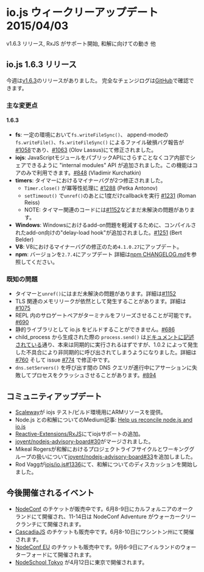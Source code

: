 # io.js ウィークリーアップデート 2015/04/03

v1.6.3 リリース, RxJS がサポート開始, 和解に向けての動き 他

<!--
# io.js 1.6.3 release
-->

## io.js 1.6.3 リリース

<!--
This week we had one io.js release [v1.6.3](https://iojs.org/dist/v1.6.3/), complete changelog can be found [on GitHub](https://github.com/iojs/io.js/blob/v1.x/CHANGELOG.md).
-->

今週は[v1.6.3](https://iojs.org/dist/v1.6.3/)のリリースがありました。 完全なチェンジログは[GitHub](https://github.com/iojs/io.js/blob/v1.x/CHANGELOG.md)で確認できます。


<!--
### Notable changes
-->

### 主な変更点

#### 1.6.3

<!--
* **fs**: corruption can be caused by `fs.writeFileSync()` and append-mode `fs.writeFile()` and `fs.writeFileSync()` under certain circumstances, reported in [#1058](https://github.com/iojs/io.js/issues/1058), fixed in [#1063](https://github.com/iojs/io.js/pull/1063) (Olov Lassus).
* **iojs**: an "internal modules" API has been introduced to allow core code to share JavaScript modules internally only without having to expose them as a public API, this feature is for core-only [#848](https://github.com/iojs/io.js/pull/848) (Vladimir Kurchatkin).
* **timers**: two minor problems with timers have been fixed:
  - `Timer#close()` is now properly idempotent [#1288](https://github.com/iojs/io.js/issues/1288) (Petka Antonov).
  - `setTimeout()` will only run the callback once now after an `unref()` during the callback [#1231](https://github.com/iojs/io.js/pull/1231) (Roman Reiss).
  - NOTE: there are still other unresolved concerns with the timers code, such as [#1152](https://github.com/iojs/io.js/pull/1152).
* **Windows**: a "delay-load hook" has been added for compiled add-ons on Windows that should alleviate some of the problems that Windows users may be experiencing with add-ons in io.js [#1251](https://github.com/iojs/io.js/pull/1251) (Bert Belder).
* **V8**: minor bug-fix upgrade for V8 to 4.1.0.27.
* **npm**: upgrade npm to 2.7.4. See [npm CHANGELOG.md](https://github.com/npm/npm/blob/master/CHANGELOG.md#v274-2015-03-20) for details.
-->

* **fs**: 一定の環境において`fs.writeFileSync()`、 append-modeの`fs.writeFile()`、`fs.writeFileSync()` によるファイル破損バグ報告が[#1058](https://github.com/iojs/io.js/issues/1058)であり、[#1063](https://github.com/iojs/io.js/pull/1063) (Olov Lassus)にて修正されました。
* **iojs**: JavaScriptモジュールをパブリックAPIにさらすことなくコア内部でシェアできるように "internal modules" API が追加されました。この機能はコアのみで利用できます。[#848](https://github.com/iojs/io.js/pull/848) (Vladimir Kurchatkin)
* **timers**: タイマーにおけるマイナーバグが2つ修正されました。
  - `Timer.close()` が冪等性処理に [#1288](https://github.com/iojs/io.js/issues/1288) (Petka Antonov)
  - `setTimeout()` で`unref()`のあとに1度だけcallbackを実行 [#1231](https://github.com/iojs/io.js/pull/1231) (Roman Reiss)
  - NOTE: タイマー関連のコードには[#1152](https://github.com/iojs/io.js/pull/1152)などまだ未解決の問題があります。
* **Windows**: Windowsにおけるadd-on問題を軽減するために、コンパイルされたadd-on向けの"delay-load hook"が追加されました。[#1251](https://github.com/iojs/io.js/pull/1251) (Bert Belder)
* **V8**: V8におけるマイナーバグの修正のため`4.1.0.27`にアップデート。
* **npm**: バージョンを`2.7.4`にアップデート 詳細は[npm CHANGELOG.md](https://github.com/npm/npm/blob/master/CHANGELOG.md#v274-2015-03-20)を参照してください。

<!--
### Known issues
-->

### 既知の問題

<!-- * Some problems exist with timers and `unref()` still to be resolved. See [#1152](https://github.com/iojs/io.js/pull/1152).
* Possible small memory leak(s) may still exist but have yet to be properly identified, details at [#1075](https://github.com/iojs/io.js/issues/1075).
* Surrogate pair in REPL can freeze terminal [#690](https://github.com/iojs/io.js/issues/690)
* Not possible to build io.js as a static library [#686](https://github.com/iojs/io.js/issues/686)
* `process.send()` is not synchronous as the docs suggest, a regression introduced in 1.0.2, see [#760](https://github.com/iojs/io.js/issues/760) and fix in [#774](https://github.com/iojs/io.js/issues/774)
* Calling `dns.setServers()` while a DNS query is in progress can cause the process to crash on a failed assertion [#894](https://github.com/iojs/io.js/issues/894) -->

* タイマーと`unref()`にはまだ未解決の問題があります。詳細は[#1152](https://github.com/iojs/io.js/pull/1152)
* TLS 関連のメモリリークが依然として発生することがあります。詳細は [#1075](https://github.com/iojs/io.js/issues/1075)
* REPL 内のサロゲートペアがターミナルをフリーズさせることが可能です。[#690](https://github.com/iojs/io.js/issues/690)
* 静的ライブラリとして io.js をビルドすることができません。[#686](https://github.com/iojs/io.js/issues/686)
* child_process から生成された際の `process.send()` は[ドキュメントに記述されている](https://iojs.org/api/child_process.html#child_process_child_send_message_sendhandle)通り、本来は同期的に実行されるはずですが、1.0.2 によって発生した不具合により非同期的に呼び出されてしまうようになりました。詳細は [#760](https://github.com/iojs/io.js/issues/760) そして issue [#774](https://github.com/iojs/io.js/issues/774) で修正中です。
* `dns.setServers()` を呼び出す間の DNS クエリが進行中にアサーションに失敗してプロセスをクラッシュさせることがあります。[#894](https://github.com/iojs/io.js/issues/894)

<!--
# Community Updates
-->

## コミュニティアップデート

<!--
* [Scaleway](https://www.scaleway.com/) provides some ARM resources for the iojs test/build infrastructure.
* New post on Medium about Node.js reconciliation: [Help us reconcile node.js and io.js](https://medium.com/node-js-javascript/help-us-reconcile-node-js-and-io-js-c060a9ec1bd4)
* Added support for iojs in [Reactive-Extensions/RxJS](https://travis-ci.org/Reactive-Extensions/RxJS/builds/56671837)
* [joyent/nodejs-advisory-board#30](https://github.com/joyent/nodejs-advisory-board/pull/30) merged
* Mikeal Rogers working on reconciling Project Lifecyce and WIG [joyent/nodejs-advisory-board#33](https://github.com/joyent/nodejs-advisory-board/pull/33)
* Rod Vagg opened the discussion forum about Node.js reconciliation in [iojs/io.js#1336](https://github.com/iojs/io.js/issues/1336)
-->

* [Scaleway](https://www.scaleway.com/)が iojs テスト/ビルド環境用にARMリソースを提供。
* Node.js との和解についてのMedium記事: [Help us reconcile node.js and io.js](https://medium.com/node-js-javascript/help-us-reconcile-node-js-and-io-js-c060a9ec1bd4)
* [Reactive-Extensions/RxJS](https://travis-ci.org/Reactive-Extensions/RxJS/builds/56671837)にてiojsサポートの追加。
* [joyent/nodejs-advisory-board#30](https://github.com/joyent/nodejs-advisory-board/pull/30)がマージされました。
* Mikeal Rogersが和解におけるプロジェクトライフサイクルとワーキンググループの扱いについて[joyent/nodejs-advisory-board#33](https://github.com/joyent/nodejs-advisory-board/pull/33)を追加しました。
* Rod Vaggが[iojs/io.js#1336](https://github.com/iojs/io.js/issues/1336)にて、和解についてのディスカッションを開始しました。

<!--
# Upcoming Events
-->

## 今後開催されるイベント

<!--
* [NodeConf](http://nodeconf.com/) tickets are on sale, June 8th and 9th at Oakland, CA and NodeConf Adventure for June 11th - 14th at Walker Creek Ranch, CA
* [CascadiaJS](http://2015.cascadiajs.com/) tickets are on sale, July 8th - 10th at Washington State
* [NodeConf EU](http://nodeconf.eu/) tickets are on sale, September 6th - 9th at Waterford, Ireland
* [nodeSchool tokyo](http://nodejs.connpass.com/event/13182/) will be held in April 12th at Tokyo, Japan
-->

* [NodeConf](http://nodeconf.com/) のチケットが販売中です。6月8-9日にカルフォルニアのオークランドにて開催され、11-14日は NodeConf Adventure がウォーカークリークランチにて開催されます。
* [CascadiaJS](http://2015.cascadiajs.com/) のチケットも販売中です。6月8-10日にワシントン州にて開催されます。
* [NodeConf EU](http://nodeconf.eu/) のチケットも販売中です。9月6-9日にアイルランドのウォーターフォードにて開催されます。
* [NodeSchool Tokyo](http://nodejs.connpass.com/event/13182/) が4月12日に東京で開催されます。
